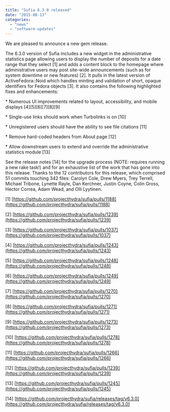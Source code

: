 ```yaml
---
title: "Sufia 6.3.0 released"
date: "2015-08-13"
categories: 
  - "news"
  - "software-updates"
---
```


We are pleased to announce a new gem release.

The 6.3.0 version of Sufia includes a new widget in the administrative statistics page allowing users to display the number of deposits for a date range that they select \[1\] and adds a content block to the homepage where administrative users may post site-wide announcements (such as for system downtime or new features) \[2\]. It pulls in the latest version of ActiveFedora::Noid which handles minting and validation of short, opaque identifiers for Fedora objects \[3\]. It also contains the following highlighted fixes and enhancements:

\* Numerous UI improvements related to layout, accessibility, and mobile displays \[4\]\[5\]\[6\]\[7\]\[8\]\[9\]

\* Single-use links should work when Turbolinks is on \[10\]

\* Unregistered users should have the ability to see file citations \[11\]

\* Remove hard-coded headers from About page \[12\]

\* Allow downstream users to extend and override the administrative statistics module \[13\]

See the release notes \[14\] for the upgrade process (NOTE: requires running a new rake task!) and for an exhaustive list of the work that has gone into this release. Thanks to the 12 contributors for this release, which comprised 51 commits touching 342 files: Carolyn Cole, Drew Myers, Trey Terrell, Michael Tribone, Lynette Rayle, Dan Kerchner, Justin Coyne, Colin Gross, Hector Correa, Adam Wead, and Olli Lyytinen.

\[1\] [https://github.com/projecthydra/sufia/pulls/1188](https://github.com/projecthydra/sufia/pulls/1188)

\[2\] [https://github.com/projecthydra/sufia/pulls/1239](https://github.com/projecthydra/sufia/pulls/1239)

\[3\] [https://github.com/projecthydra/sufia/pulls/1037](https://github.com/projecthydra/sufia/pulls/1037)

\[4\] [https://github.com/projecthydra/sufia/pulls/1243](https://github.com/projecthydra/sufia/pulls/1243)

\[5\] [https://github.com/projecthydra/sufia/pulls/1248](https://github.com/projecthydra/sufia/pulls/1248)

\[6\] [https://github.com/projecthydra/sufia/pulls/1249](https://github.com/projecthydra/sufia/pulls/1249)

\[7\] [https://github.com/projecthydra/sufia/pulls/1270](https://github.com/projecthydra/sufia/pulls/1270)

\[8\] [https://github.com/projecthydra/sufia/pulls/1271](https://github.com/projecthydra/sufia/pulls/1271)

\[9\] [https://github.com/projecthydra/sufia/pulls/1273](https://github.com/projecthydra/sufia/pulls/1273)

\[10\] [https://github.com/projecthydra/sufia/pulls/1278](https://github.com/projecthydra/sufia/pulls/1278)

\[11\] [https://github.com/projecthydra/sufia/pulls/1266](https://github.com/projecthydra/sufia/pulls/1266)

\[12\] [https://github.com/projecthydra/sufia/pulls/1239](https://github.com/projecthydra/sufia/pulls/1239)

\[13\] [https://github.com/projecthydra/sufia/pulls/1245](https://github.com/projecthydra/sufia/pulls/1245)

\[14\] [https://github.com/projecthydra/sufia/releases/tag/v6.3.0](https://github.com/projecthydra/sufia/releases/tag/v6.3.0)
